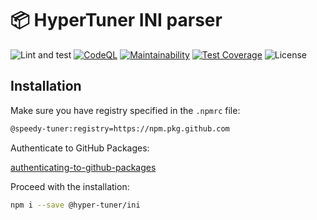 # 📦 HyperTuner INI parser

![Lint and test](https://github.com/hyper-tuner/ini/actions/workflows/test.js.yml/badge.svg?branch=master)
[![CodeQL](https://github.com/hyper-tuner/ini/actions/workflows/codeql-analysis.yml/badge.svg)](https://github.com/hyper-tuner/ini/actions/workflows/codeql-analysis.yml)
[![Maintainability](https://api.codeclimate.com/v1/badges/6037e4d75ed48df20016/maintainability)](https://codeclimate.com/github/hyper-tuner/ini/maintainability)
[![Test Coverage](https://api.codeclimate.com/v1/badges/6037e4d75ed48df20016/test_coverage)](https://codeclimate.com/github/hyper-tuner/ini/test_coverage)
![License](https://img.shields.io/github/license/hyper-tuner/ini)

## Installation

Make sure you have registry specified in the `.npmrc` file:

```bash
@speedy-tuner:registry=https://npm.pkg.github.com
```

Authenticate to GitHub Packages:

[authenticating-to-github-packages](https://docs.github.com/en/packages/working-with-a-github-packages-registry/working-with-the-npm-registry#authenticating-to-github-packages)

Proceed with the installation:

```bash
npm i --save @hyper-tuner/ini
```
